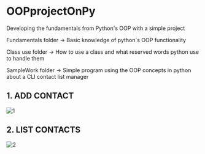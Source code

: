 # OOPprojectOnPy
Developing the fundamentals from Python's OOP with a simple project

Fundamentals folder -> Basic knowledge of python´s OOP functionality

Class use folder -> How to use a class and what reserved words python use to handle them

SampleWork folder -> Simple program using the OOP concepts in python about a CLI contact list manager

## 1. ADD CONTACT
![1](https://github.com/RogerCL24/OOPprojectOnPy/assets/90930371/ad4d3e45-4bfd-4b7b-a22a-906afc296475)

## 2. LIST CONTACTS
![2](https://github.com/RogerCL24/OOPprojectOnPy/assets/90930371/68f23128-f41d-4a26-a3c4-d0dbca0b6910)
